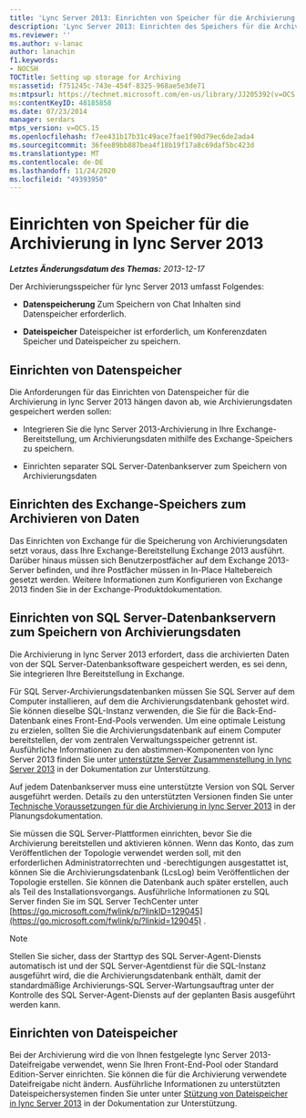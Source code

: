 ```yaml
---
title: 'Lync Server 2013: Einrichten von Speicher für die Archivierung'
description: 'Lync Server 2013: Einrichten des Speichers für die Archivierung'
ms.reviewer: ''
ms.author: v-lanac
author: lanachin
f1.keywords:
- NOCSH
TOCTitle: Setting up storage for Archiving
ms:assetid: f751245c-743e-454f-8325-968ae5e3de71
ms:mtpsurl: https://technet.microsoft.com/en-us/library/JJ205392(v=OCS.15)
ms:contentKeyID: 48185858
ms.date: 07/23/2014
manager: serdars
mtps_version: v=OCS.15
ms.openlocfilehash: f7ee431b17b31c49ace7fae1f90d79ec6de2ada4
ms.sourcegitcommit: 36fee89bb887bea4f18b19f17a8c69daf5bc423d
ms.translationtype: MT
ms.contentlocale: de-DE
ms.lasthandoff: 11/24/2020
ms.locfileid: "49393950"
---
```

# <a name="setting-up-storage-for-archiving-in-lync-server-2013"></a>Einrichten von Speicher für die Archivierung in lync Server 2013

<div data-xmlns="http://www.w3.org/1999/xhtml">

<div class="topic" data-xmlns="http://www.w3.org/1999/xhtml" data-msxsl="urn:schemas-microsoft-com:xslt" data-cs="https://msdn.microsoft.com/">

<div data-asp="https://msdn2.microsoft.com/asp">



</div>

<div id="mainSection">

<div id="mainBody">

<span> </span>

_**Letztes Änderungsdatum des Themas:** 2013-12-17_

Der Archivierungsspeicher für lync Server 2013 umfasst Folgendes:

  - **Datenspeicherung**   Zum Speichern von Chat Inhalten sind Datenspeicher erforderlich.

  - **Dateispeicher**   Dateispeicher ist erforderlich, um Konferenzdaten Speicher und Dateispeicher zu speichern.

<div>

## <a name="setting-up-data-storage"></a>Einrichten von Datenspeicher

Die Anforderungen für das Einrichten von Datenspeicher für die Archivierung in lync Server 2013 hängen davon ab, wie Archivierungsdaten gespeichert werden sollen:

  - Integrieren Sie die lync Server 2013-Archivierung in Ihre Exchange-Bereitstellung, um Archivierungsdaten mithilfe des Exchange-Speichers zu speichern.

  - Einrichten separater SQL Server-Datenbankserver zum Speichern von Archivierungsdaten

<div>

## <a name="setting-up-exchange-storage-for-archiving-data"></a>Einrichten des Exchange-Speichers zum Archivieren von Daten

Das Einrichten von Exchange für die Speicherung von Archivierungsdaten setzt voraus, dass Ihre Exchange-Bereitstellung Exchange 2013 ausführt. Darüber hinaus müssen sich Benutzerpostfächer auf dem Exchange 2013-Server befinden, und ihre Postfächer müssen in In-Place Haltebereich gesetzt werden. Weitere Informationen zum Konfigurieren von Exchange 2013 finden Sie in der Exchange-Produktdokumentation.

</div>

<div>

## <a name="setting-up-sql-server-database-servers-for-storage-of-archiving-data"></a>Einrichten von SQL Server-Datenbankservern zum Speichern von Archivierungsdaten

Die Archivierung in lync Server 2013 erfordert, dass die archivierten Daten von der SQL Server-Datenbanksoftware gespeichert werden, es sei denn, Sie integrieren Ihre Bereitstellung in Exchange.

Für SQL Server-Archivierungsdatenbanken müssen Sie SQL Server auf dem Computer installieren, auf dem die Archivierungsdatenbank gehostet wird. Sie können dieselbe SQL-Instanz verwenden, die Sie für die Back-End-Datenbank eines Front-End-Pools verwenden. Um eine optimale Leistung zu erzielen, sollten Sie die Archivierungsdatenbank auf einem Computer bereitstellen, der vom zentralen Verwaltungsspeicher getrennt ist. Ausführliche Informationen zu den abstimmen-Komponenten von lync Server 2013 finden Sie unter [unterstützte Server Zusammenstellung in lync Server 2013](lync-server-2013-supported-server-collocation.md) in der Dokumentation zur Unterstützung.

Auf jedem Datenbankserver muss eine unterstützte Version von SQL Server ausgeführt werden. Details zu den unterstützten Versionen finden Sie unter [Technische Voraussetzungen für die Archivierung in lync Server 2013](lync-server-2013-technical-requirements-for-archiving.md) in der Planungsdokumentation.

Sie müssen die SQL Server-Plattformen einrichten, bevor Sie die Archivierung bereitstellen und aktivieren können. Wenn das Konto, das zum Veröffentlichen der Topologie verwendet werden soll, mit den erforderlichen Administratorrechten und -berechtigungen ausgestattet ist, können Sie die Archivierungsdatenbank (LcsLog) beim Veröffentlichen der Topologie erstellen. Sie können die Datenbank auch später erstellen, auch als Teil des Installationsvorgangs. Ausführliche Informationen zu SQL Server finden Sie im SQL Server TechCenter unter [https://go.microsoft.com/fwlink/p/?linkID=129045](https://go.microsoft.com/fwlink/p/?linkid=129045) .

<div>


> [!NOTE]  
> Stellen Sie sicher, dass der Starttyp des SQL Server-Agent-Diensts automatisch ist und der SQL Server-Agentdienst für die SQL-Instanz ausgeführt wird, die die Archivierungsdatenbank enthält, damit der standardmäßige Archivierungs-SQL Server-Wartungsauftrag unter der Kontrolle des SQL Server-Agent-Diensts auf der geplanten Basis ausgeführt werden kann.



</div>

</div>

</div>

<div>

## <a name="setting-up-file-storage"></a>Einrichten von Dateispeicher

Bei der Archivierung wird die von Ihnen festgelegte lync Server 2013-Dateifreigabe verwendet, wenn Sie Ihren Front-End-Pool oder Standard Edition-Server einrichten. Sie können die für die Archivierung verwendete Dateifreigabe nicht ändern. Ausführliche Informationen zu unterstützten Dateispeichersystemen finden Sie unter unter [Stützung von Dateispeicher in lync Server 2013](lync-server-2013-file-storage-support.md) in der Dokumentation zur Unterstützung.

</div>

</div>

<span> </span>

</div>

</div>

</div>

